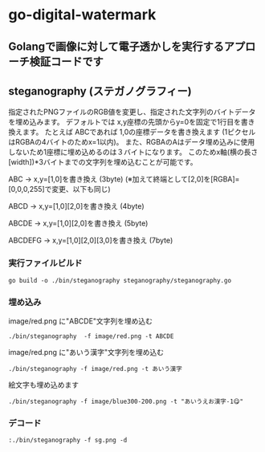 # go-digital-watermark 

## Golangで画像に対して電子透かしを実行するアプローチ検証コードです


## steganography (ステガノグラフィー)

指定されたPNGファイルのRGB値を変更し、指定された文字列のバイトデータを埋め込みます。
デフォルトでは x,y座標の先頭からy=0を固定で1行目を書き換えます。
たとえば ABCであれば 1,0の座標データを書き換えます (1ピクセルはRGBAの4バイトのためx=1以内)。
また、RGBAのAはデータ埋め込みに使用しないため1座標に埋め込めるのは３バイトになります。
このためx軸(横の長さ[width])*3バイトまでの文字列を埋め込むことが可能です。

ABC -> x,y=[1,0]を書き換え (3byte)  (※加えて終端として[2,0]を[RGBA]=[0,0,0,255]で変更、以下も同じ)

ABCD -> x,y=[1,0][2,0]を書き換え (4byte)

ABCDE -> x,y=[1,0][2,0]を書き換え (5byte)

ABCDEFG -> x,y=[1,0][2,0][3,0]を書き換え (7byte)


### 実行ファイルビルド

```
go build -o ./bin/steganography steganography/steganography.go
```

### 埋め込み

image/red.png に"ABCDE"文字列を埋め込む

```
./bin/steganography  -f image/red.png -t ABCDE
```

image/red.png に"あいう漢字"文字列を埋め込む

```
./bin/steganography -f image/red.png -t あいう漢字
```

絵文字も埋め込めます

```
./bin/steganography -f image/blue300-200.png -t "あいうえお漢字-1😋"
```

### デコード

```
:./bin/steganography -f sg.png -d
```

